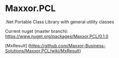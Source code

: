 # Maxxor.PCL
.Net Portable Class Library with general utility classes

Current nuget (master branch):
<https://www.nuget.org/packages/Maxxor.PCL/0.1.0>

[MxResult] (https://github.com/Maxxor-Business-Solutions/Maxxor.PCL/wiki/MxResult)
